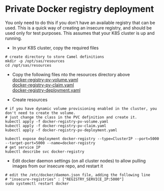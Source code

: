 # Private Docker registry deployment

You only need to do this if you don't have an available registry that can be used.
This is a quick way of creating an insecure registry, and should be used only for test purposes.
This assumes that your K8S cluster is up and running.

- In your K8S cluster, copy the required files
```
# create directory to store Camel definitions
mkdir -p /opt/sas/resources
cd /opt/sas/resources
```

- Copy the following files nto the resources directory above  
[docker-registry-pv-volume.yaml](docker-registry-pv-volume.yaml)  
[docker-registry-pv-claim.yaml](docker-registry-pv-claim.yaml)  
[docker-registry-deployment.yaml](docker-registry-deployment.yaml)  

- Create resources
```
# if you have dynamic volume provisioning enabled in the cluster, you don't need to create the volume.
# just change the class in the PVC definition and create it.
kubectl apply -f docker-registry-pv-volume.yaml
kubectl apply -f docker-registry-pv-claim.yaml
kubectl apply -f docker-registry-pv-deployment.yaml

kubectl expose deployment docker-registry --type=ClusterIP --port=5000 --target-port=5000 --name=docker-registry
# get service IP
kubectl describe svc docker-registry
```

- Edit docker daemon settings (on all cluster nodes) to allow pulling images from our insecure repo, and restart it
```
# edit the /etc/docker/daemon.json file, adding the following line
# "insecure-registries" : ["REGISTRY_SERVICE_IP:5000"]
sudo systemctl restart docker
```